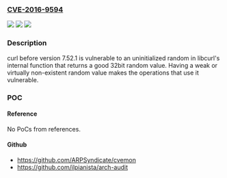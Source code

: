 ### [CVE-2016-9594](https://cve.mitre.org/cgi-bin/cvename.cgi?name=CVE-2016-9594)
![](https://img.shields.io/static/v1?label=Product&message=curl&color=blue)
![](https://img.shields.io/static/v1?label=Version&message=n%2Fa&color=blue)
![](https://img.shields.io/static/v1?label=Vulnerability&message=CWE-665&color=brighgreen)

### Description

curl before version 7.52.1 is vulnerable to an uninitialized random in libcurl's internal function that returns a good 32bit random value.  Having a weak or virtually non-existent random value makes the operations that use it vulnerable.

### POC

#### Reference
No PoCs from references.

#### Github
- https://github.com/ARPSyndicate/cvemon
- https://github.com/ilpianista/arch-audit

